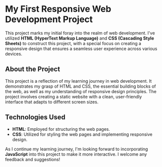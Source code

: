 # My First Responsive Web Development Project

This project marks my initial foray into the realm of web development. I've utilized **HTML (HyperText Markup Language)** and **CSS (Cascading Style Sheets)** to construct this project, with a special focus on creating a responsive design that ensures a seamless user experience across various devices.

## About the Project

This project is a reflection of my learning journey in web development. It demonstrates my grasp of HTML and CSS, the essential building blocks of the web, as well as my understanding of responsive design principles. The project involves creating a static website with a clean, user-friendly interface that adapts to different screen sizes.

## Technologies Used

- **HTML**: Employed for structuring the web pages.
- **CSS**: Utilized for styling the web pages and implementing responsive design.

As I continue my learning journey, I'm looking forward to incorporating **JavaScript** into this project to make it more interactive. I welcome any feedback and suggestions!
